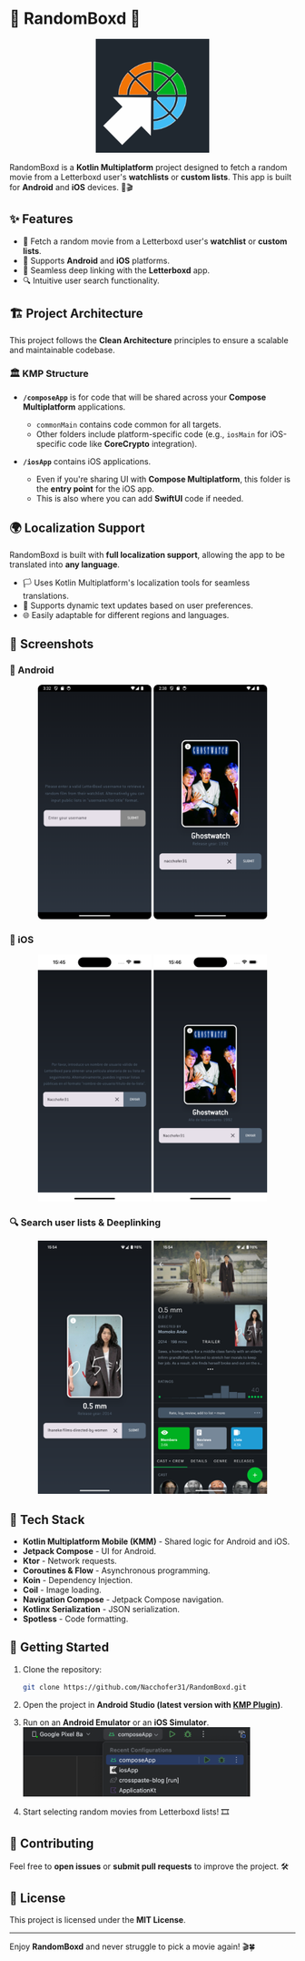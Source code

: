 # 🎥 RandomBoxd 🍿


<p align="center">
  <img src="screenshots/randomboxd-logo.png" width="200" />
</p>

RandomBoxd is a **Kotlin Multiplatform** project designed to fetch a random movie from a Letterboxd user's **watchlists** or **custom lists**. This app is built for **Android** and **iOS** devices. 📱🎬

## ✨ Features
- 🎲 Fetch a random movie from a Letterboxd user's **watchlist** or **custom lists**.
- 📱 Supports **Android** and **iOS** platforms.
- 🔗 Seamless deep linking with the **Letterboxd** app.
- 🔍 Intuitive user search functionality.

## 🏗️ Project Architecture
This project follows the **Clean Architecture** principles to ensure a scalable and maintainable codebase.

### 🏛️ KMP Structure
- **`/composeApp`** is for code that will be shared across your **Compose Multiplatform** applications.
  - `commonMain` contains code common for all targets.
  - Other folders include platform-specific code (e.g., `iosMain` for iOS-specific code like **CoreCrypto** integration).

- **`/iosApp`** contains iOS applications.
  - Even if you're sharing UI with **Compose Multiplatform**, this folder is the **entry point** for the iOS app.
  - This is also where you can add **SwiftUI** code if needed.

## 🌍 Localization Support

RandomBoxd is built with **full localization support**, allowing the app to be translated into **any language**.
- 🏳️ Uses Kotlin Multiplatform's localization tools for seamless translations.
- 📝 Supports dynamic text updates based on user preferences.
- 🌐 Easily adaptable for different regions and languages.


## 📸 Screenshots

### 🤖 Android
<p align="center">
  <img src="screenshots/android-randomboxd-1.png" width="200" />
  <img src="screenshots/android-randomboxd-2.png" width="200" />
</p>

### 🍏 iOS
<p align="center">
  <img src="screenshots/ios-randomboxd-1.png" width="200" />
  <img src="screenshots/ios-randomboxd-2.png" width="200" />
</p>

### 🔍 Search user lists & Deeplinking
<p align="center">
  <img src="screenshots/search-user-list-1.png" width="200" />
  <img src="screenshots/search-user-list-2.png" width="200" />
</p>

## 🔧 Tech Stack
- **Kotlin Multiplatform Mobile (KMM)** - Shared logic for Android and iOS.
- **Jetpack Compose** - UI for Android.
- **Ktor** - Network requests.
- **Coroutines & Flow** - Asynchronous programming.
- **Koin** - Dependency Injection.
- **Coil** - Image loading.
- **Navigation Compose** - Jetpack Compose navigation.
- **Kotlinx Serialization** - JSON serialization.
- **Spotless** - Code formatting.

## 🚀 Getting Started
1. Clone the repository:
   ```sh
   git clone https://github.com/Nacchofer31/RandomBoxd.git
   ```

2. Open the project in **Android Studio (latest version with [KMP Plugin](https://plugins.jetbrains.com/plugin/14936-kotlin-multiplatform))**.
3. Run on an **Android Emulator** or an **iOS Simulator**.
   <img src="screenshots/run-config.png" width="400" />
4. Start selecting random movies from Letterboxd lists! 🎞️

## 🤝 Contributing
Feel free to **open issues** or **submit pull requests** to improve the project. 🛠️

## 📜 License
This project is licensed under the **MIT License**.

---
Enjoy **RandomBoxd** and never struggle to pick a movie again! 🎬🍀